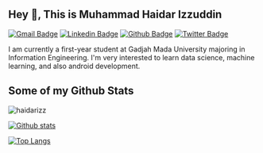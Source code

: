 ## Hey 👋, This is Muhammad Haidar Izzuddin
[![Gmail Badge](https://img.shields.io/badge/-mhibyl@gmail.com-c14438?style=flat&logo=Gmail&logoColor=white&link=mailto:mhibyl@gmail.com)](mailto:mhibyl@gmail.com) 
[![Linkedin Badge](https://img.shields.io/badge/-haidarizzuddin-0072b1?style=flat&logo=Linkedin&logoColor=white&link=https://www.linkedin.com/in/haidarizzuddin/)](https://www.linkedin.com/in/haidarizzuddin/) [![Github Badge](https://img.shields.io/badge/-haidarizz-grey?style=flat&logo=github&logoColor=white&link=https://github.com/haidarizz/)](https://www.github.com/haidarizz/) [![Twitter Badge](https://img.shields.io/badge/-haidarizz-00acee?style=flat&logo=twitter&logoColor=white&link=https://twitter.com/haidarizz/)](https://www.twitter.com/haidarizz/) <p align='left'>I am currently a first-year student at Gadjah Mada University majoring in Information Engineering. I'm very interested to learn data science, machine learning, and also android development.</p>
## Some of my Github Stats
<p align=left> <img src=https://komarev.com/ghpvc/?username=haidarizz alt=haidarizz /> </p>

[![Github stats](https://github-readme-stats.vercel.app/api?username=haidarizz&show_icons=true&include_all_commits=true)](https://github.com/haidarizz/github-readme-stats)

[![Top Langs](https://github-readme-stats.vercel.app/api/top-langs/?username=haidarizz&layout=compact)](https://github.com/haidarizz/github-readme-stats)
